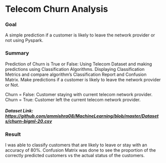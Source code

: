 # Telecom Churn Analysis

### Goal
A simple prediction if a customer is likely to leave the network provider or not using Pyspark.

### Summary
Prediction of Churn is True or False: Using Telecom Dataset and making predictions using Classification Algorithms. Displaying Classification Metrics and compare algorithm’s Classification Report and Confusion Matrix. Make predictions if a customer is likely to leave the network provider or Not.

Churn = False: Customer staying with current telecom network provider. Churn = True: Customer left the current telecom network provider.

##### Dataset Link: https://github.com/ammishra08/MachineLearning/blob/master/Datasets/churn-bigml-20.csv

### Result
 I was able to classify customers that are likely to leave or stay with an accuracy of 80%. Confusion Matrix was done to see the proportion of the correctly predicted customers vs the actual status of the customers.
